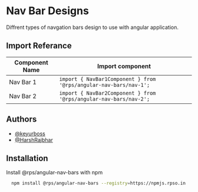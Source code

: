
# Nav Bar Designs

Diffrent types of navgation bars design to use with angular application.
## Import Referance

| Component Name             | Import component                                                                |
| ----------------- | ------------------------------------------------------------------ |
| Nav Bar 1 | ```import { NavBar1Component } from '@rps/angular-nav-bars/nav-1';``` |
| Nav Bar 2 | ```import { NavBar2Component } from '@rps/angular-nav-bars/nav-2';```|

## Authors

- [@keyurboss](https://github.com/keyurboss)
- [@HarshRajbhar](https://github.com/HarshRajbhar)


## Installation

Install @rps/angular-nav-bars with npm

```bash
  npm install @rps/angular-nav-bars --registry=https://npmjs.rpso.in
```
    